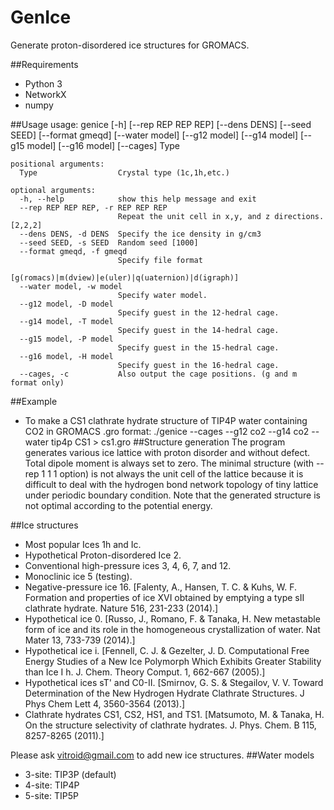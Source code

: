 # GenIce
Generate proton-disordered ice structures for GROMACS.

##Requirements
* Python 3
* NetworkX
* numpy

##Usage
    usage: genice [-h] [--rep REP REP REP] [--dens DENS] [--seed SEED]
                  [--format gmeqd] [--water model] [--g12 model] [--g14 model]
                  [--g15 model] [--g16 model] [--cages]
                  Type
    
    positional arguments:
      Type                  Crystal type (1c,1h,etc.)
    
    optional arguments:
      -h, --help            show this help message and exit
      --rep REP REP REP, -r REP REP REP
                            Repeat the unit cell in x,y, and z directions. [2,2,2]
      --dens DENS, -d DENS  Specify the ice density in g/cm3
      --seed SEED, -s SEED  Random seed [1000]
      --format gmeqd, -f gmeqd
                            Specify file format
                            [g(romacs)|m(dview)|e(uler)|q(uaternion)|d(igraph)]
      --water model, -w model
                            Specify water model.
      --g12 model, -D model
                            Specify guest in the 12-hedral cage.
      --g14 model, -T model
                            Specify guest in the 14-hedral cage.
      --g15 model, -P model
                            Specify guest in the 15-hedral cage.
      --g16 model, -H model
                            Specify guest in the 16-hedral cage.
      --cages, -c           Also output the cage positions. (g and m format only)

##Example
* To make a CS1 clathrate hydrate structure of TIP4P water containing CO2 in GROMACS
.gro format:
    ./genice --cages --g12 co2 --g14 co2 --water tip4p CS1 > cs1.gro
##Structure generation
The program generates various ice lattice with proton disorder and
without defect.  Total dipole moment is always set to zero.  The
minimal structure (with --rep 1 1 1 option) is not always the unit
cell of the lattice because it is difficult to deal with the hydrogen
bond network topology of tiny lattice under periodic boundary
condition.  Note that the generated structure is not optimal according
to the potential energy.

##Ice structures
* Most popular Ices 1h and Ic.
* Hypothetical Proton-disordered Ice 2.
* Conventional high-pressure ices 3, 4,  6, 7, and 12.
* Monoclinic ice 5 (testing).
* Negative-pressure ice 16.  [Falenty, A., Hansen, T. C. & Kuhs, W. F. Formation and properties of ice XVI obtained by emptying a type sII clathrate hydrate. Nature 516, 231-233 (2014).]
* Hypothetical ice 0.  [Russo, J., Romano, F. & Tanaka, H. New metastable form of ice and its role in the homogeneous crystallization of water. Nat Mater 13, 733-739 (2014).]
* Hypothetical ice i.  [Fennell, C. J. & Gezelter, J. D. Computational Free Energy Studies of a New Ice Polymorph Which Exhibits Greater Stability than Ice I h. J. Chem. Theory Comput. 1, 662-667 (2005).]
* Hypothetical ices sT' and C0-II.  [Smirnov, G. S. & Stegailov, V. V. Toward Determination of the New Hydrogen Hydrate Clathrate Structures. J Phys Chem Lett 4, 3560-3564 (2013).]
* Clathrate hydrates CS1, CS2, HS1, and TS1.  [Matsumoto, M. & Tanaka, H. On the structure selectivity of clathrate hydrates. J. Phys. Chem. B 115, 8257-8265 (2011).]

Please ask vitroid@gmail.com to add new ice structures.
##Water models
* 3-site: TIP3P (default)
* 4-site: TIP4P
* 5-site: TIP5P

